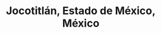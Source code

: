 ---
title: Jocotitlán, Estado de México, México
url: /jocotitlan-estado-de-mexico-mexico/
latitude: 19.71
longitude: -99.789
---